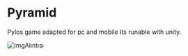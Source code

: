 # Pyramid


Pylos game adapted for pc and mobile
Its runable with unity.


![imgAlıntısı](https://user-images.githubusercontent.com/85638028/194136588-7c029312-1ec9-40b9-967c-4236e30e8953.PNG)

